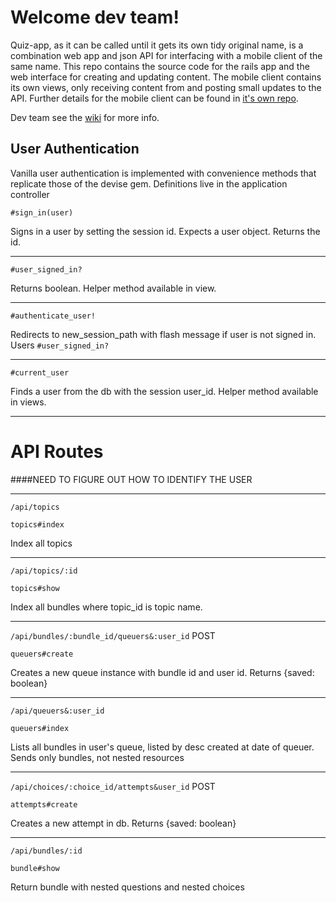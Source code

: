 Welcome dev team!
=======================

Quiz-app, as it can be called until it gets its own tidy original name, is a combination web app and json API for interfacing with a mobile client of the same name. This repo contains the source code for the rails app and the web interface for creating and updating content. The mobile client contains its own views, only receiving content from and posting small updates to the API. Further details for the mobile client can be found in [it's own repo](https://github.com/CodeCore-Cohort-V/phonegap).

Dev team see the [wiki](https://github.com/CodeCore-Cohort-V/quiz-app-api/wiki/Main-Wiki) for more info.


User Authentication
---------------------

Vanilla user authentication is implemented with convenience methods that replicate those of the devise gem. Definitions live in the application controller

`#sign_in(user)`

Signs in a user by setting the session id. Expects a user object. Returns the id.

---

`#user_signed_in?`

Returns boolean. Helper method available in view.

---

`#authenticate_user!`

Redirects to new_session_path with flash message if user is not signed in. Users `#user_signed_in?`

---

`#current_user`

Finds a user from the db with the session user_id. Helper method available in views.

---


API Routes
================
####NEED TO FIGURE OUT HOW TO IDENTIFY THE USER

---
`/api/topics`


`topics#index`

Index all topics

---
`/api/topics/:id`


`topics#show`

Index all bundles where topic_id is topic name. 

---
`/api/bundles/:bundle_id/queuers&:user_id`    POST

`queuers#create`

Creates a new queue instance with bundle id and user id. Returns {saved: boolean}

---
`/api/queuers&:user_id`

`queuers#index`

Lists all bundles in user's queue, listed by desc created at date of queuer. Sends only bundles, not nested resources

---
`/api/choices/:choice_id/attempts&user_id` POST

`attempts#create`

Creates a new attempt in db. Returns {saved: boolean}

---

`/api/bundles/:id`

`bundle#show`

Return bundle with nested questions and nested choices

